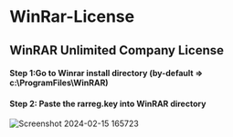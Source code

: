 # WinRar-License
## WinRAR Unlimited Company License

#### Step 1:Go to Winrar install directory (by-default => c:\ProgramFiles\WinRAR\)
#### Step 2: Paste the rarreg.key into WinRAR directory


![Screenshot 2024-02-15 165723](https://github.com/xAkshay/WinRar-License/assets/149974605/e6b793bc-0890-4911-a543-55654fcb07a6)
